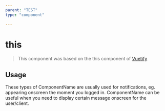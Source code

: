 ```yaml
---
parent: "TEST"
type: "component"

---
```


# this

>This component was based on the this component of [Vuetify](https://vuetifyjs.com/en/components/this/ "Vuetify's this component")

## Usage

These types of ComponentName are usually used for notifications, eg. appearing onscreen the moment you logged in. ComponentName can be useful when you need to display certain message onscreen for the user/client.

<!-- Component template need to be here -->
<DocComponent :file="'TEST/this/TEST_this-usage'"/>





